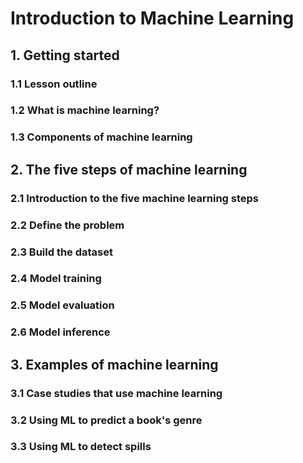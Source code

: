 # Introduction to Machine Learning

## 1. Getting started

### 1.1 Lesson outline

### 1.2 What is machine learning?

### 1.3 Components of machine learning

## 2. The five steps of machine learning

### 2.1 Introduction to the five machine learning steps

### 2.2 Define the problem

### 2.3 Build the dataset

### 2.4 Model training

### 2.5 Model evaluation

### 2.6 Model inference

## 3. Examples of machine learning

### 3.1 Case studies that use machine learning

### 3.2 Using ML to predict a book's genre

### 3.3 Using ML to detect spills
